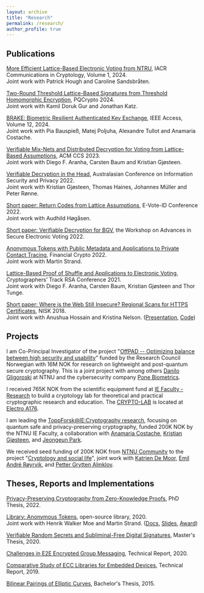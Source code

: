 ```yaml
---
layout: archive
title: "Research"
permalink: /research/
author_profile: true
---
```


## Publications

[More Efficient Lattice-Based Electronic Voting from NTRU](https://eprint.iacr.org/2023/933), IACR Communications in Cryptology, Volume 1, 2024.  
Joint work with Patrick Hough and Caroline Sandsbråten.

[Two-Round Threshold Lattice-Based Signatures from Threshold Homomorphic Encryption](https://eprint.iacr.org/2023/1318), PQCrypto 2024.  
Joint work with Kamil Doruk Gur and Jonathan Katz.

[BRAKE: Biometric Resilient Authenticated Key Exchange](https://eprint.iacr.org/2022/1408), IEEE Access, Volume 12, 2024.  
Joint work with Pia Bauspieß, Matej Poljuha, Alexandre Tullot and Anamaria Costache.

[Verifiable Mix-Nets and Distributed Decryption for Voting from Lattice-Based Assumptions](https://eprint.iacr.org/2022/422), ACM CCS 2023.  
Joint work with Diego F. Aranha, Carsten Baum and Kristian Gjøsteen.

[Verifiable Decryption in the Head](https://eprint.iacr.org/2021/558), Australasian Conference on Information Security and Privacy 2022.  
Joint work with Kristian Gjøsteen, Thomas Haines, Johannes Müller and Peter Rønne.

[Short paper: Return Codes from Lattice Assumptions](https://dspace.ut.ee/bitstream/handle/10062/84323/12.pdf?sequence=1&isAllowed=y), E-Vote-ID Conference 2022.  
Joint work with Audhild Høgåsen.

[Short paper: Verifiable Decryption for BGV](https://eprint.iacr.org/2021/1693), the Workshop on Advances in Secure Electronic Voting 2022.

[Anonymous Tokens with Public Metadata and Applications to Private Contact Tracing](https://eprint.iacr.org/2021/203), Financial Crypto 2022.  
Joint work with Martin Strand.

[Lattice-Based Proof of Shuffle and Applications to Electronic Voting](https://eprint.iacr.org/2021/338), Cryptographers’ Track RSA Conference 2021.  
Joint work with Diego F. Aranha, Carsten Baum, Kristian Gjøsteen and Thor Tunge.

[Short paper: Where is the Web Still Insecure? Regional Scans for HTTPS Certificates](https://tjerandsilde.no/files/Where_is_the_web_still_insecure__Regional_scans_for_HTTPS_certificates.pdf), NISK 2018.  
Joint work with Anushua Hossain and Kristina Nelson. ([Presentation](https://tjerandsilde.no/files/NISK_presentation.pdf), [Code](https://github.com/tjesi/security-scan))

<!--
## Manuscripts



-->

## Projects

I am Co-Principal Investigator of the project "[OffPAD -- Optimizing balance between high security and usability](https://prosjektbanken.forskningsradet.no/en/project/FORISS/321619)" funded by the Research Council Norwegian with 16M NOK for research on lightweight and post-quantum secure cryptography. This is a joint project with among others [Danilo Gligoroski](https://www.ntnu.edu/employees/danilo.gligoroski) at NTNU and the cybersecurity company [Pone Biometrics](https://ponebiometrics.com).

I received 765K NOK from the scientific equipment fund at [IE Faculty - Research](https://www.ntnu.edu/ie/research) to build a cryptology lab for theoretical and practical cryptographic research and education. The [CRYPTO-LAB](cryptolab) is located at [Electro A176](https://link.mazemap.com/nYuDTF8q).

I am leading the [ToppForsk@IE:Cryptography research](https://www.ntnu.edu/web/iik/toppforsk-ie-cryptography), focusing on quantum safe and privacy-preserving cryptography, funded 200K NOK by the NTNU IE Faculty, a collaboration with [Anamaria Costache](https://www.ntnu.edu/employees/anamaria.costache), [Kristian Gjøsteen](https://www.ntnu.edu/employees/kristian.gjosteen), and [Jeongeun Park](https://www.ntnu.edu/employees/jeongeun.park).

We received seed funding of 200K NOK from [NTNU Community](https://www.ntnu.edu/community) to the project "[Cryptology and social life](https://www.ntnu.edu/iik/cryptology-and-social-life)", joint work with [Katrien De Moor](https://www.ntnu.edu/employees/katrien.demoor), [Emil André Røyrvik](https://www.ntnu.edu/employees/emil.royrvik), and [Petter Grytten Almklov](https://www.ntnu.edu/employees/petter.almklov).

## Theses, Reports and Implementations

[Privacy-Preserving Cryptography from Zero-Knowledge Proofs](https://ntnuopen.ntnu.no/ntnu-xmlui/handle/11250/3012606), PhD Thesis, 2022.

[Library: Anonymous Tokens](https://github.com/HenrikWM/anonymous-tokens), open-source library, 2020.  
Joint work with Henrik Walker Moe and Martin Strand. ([Docs](https://github.com/HenrikWM/anonymous-tokens/wiki), [Slides](https://tjerandsilde.no/files/Anonym-Smittesporing.pdf),
[Award](https://www.datatilsynet.no/aktuelt/aktuelle-nyheter-2021/pris-for-innebygd-personvern-til-anonyme-tokens))

[Verifiable Random Secrets and Subliminal-Free Digital Signatures](https://tjerandsilde.no/files/Master_Thesis.pdf), Master's Thesis, 2020.

[Challenges in E2E Encrypted Group Messaging](https://tjerandsilde.no/files/GroupMessagingReport.pdf), Technical Report, 2020.

[Comparative Study of ECC Libraries for Embedded Devices](https://tjerandsilde.no/files/Comparative-Study-of-ECC-Libraries-for-Embedded-Devices.pdf), Technical Report, 2019.

[Bilinear Pairings of Elliptic Curves](https://tjerandsilde.no/files/Bachelor_Thesis.pdf), Bachelor's Thesis, 2015.
